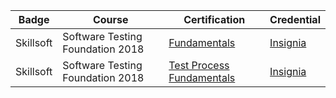 | Badge| Course | Certification | Credential|
| ------ | ------ | ------ | ------ |
| Skillsoft | Software Testing Foundation 2018 | [Fundamentals](https://skillsoft.digitalbadges.skillsoft.com/55fba1ad-e444-4b8f-8117-8c8266a66aaf) | [Insignia](https://api.accredible.com/v1/credential/generate_baked_badge?credential_id=68593837)|
| Skillsoft | Software Testing Foundation 2018 | [Test Process Fundamentals](https://skillsoft.digitalbadges.skillsoft.com/8f4e10ac-aaa0-48d1-90e1-fcf66d3c69fa#gs.q7s6ay) | [Insignia](https://api.accredible.com/v1/credential/generate_baked_badge?credential_id=68610697)|
